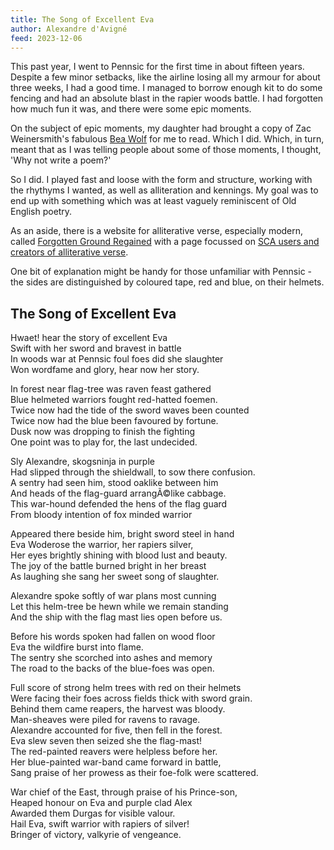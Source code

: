 ```yaml
---
title: The Song of Excellent Eva
author: Alexandre d'Avigné
feed: 2023-12-06
---
```


This past year, I went to Pennsic for the first time in about fifteen years. Despite a few minor setbacks, like the airline losing all my armour for about three weeks, I had a good time. I managed to borrow enough kit to do some fencing and had an absolute blast in the rapier woods battle. I had forgotten how much fun it was, and there were some epic moments.

On the subject of epic moments, my daughter had brought a copy of Zac Weinersmith's fabulous [Bea Wolf](https://www.smbc-comics.com/bea/) for me to read. Which I did. Which, in turn, meant that as I was telling people about some of those moments, I thought, 'Why not write a poem?'


So I did.  I played fast and loose with the form and structure, working with the rhythyms I wanted, as well as alliteration and kennings. My goal was to end up with something which was at least vaguely reminiscent of Old English poetry.

As an aside, there is a website for alliterative verse, especially modern, called [Forgotten Ground Regained](https://www.alliteration.net/) with a page focussed on [SCA users and creators of alliterative verse](https://www.alliteration.net/community/society-for-creative-anachronism/).


One bit of explanation might be handy for those unfamiliar with Pennsic - the sides are distinguished by coloured tape, red and blue, on their helmets.

## The Song of Excellent Eva

Hwaet! hear the story of excellent Eva  
Swift with her sword and bravest in battle  
In woods war at Pennsic foul foes did she slaughter  
Won wordfame and glory, hear now her story.

In forest near flag-tree was raven feast gathered  
Blue helmeted warriors fought red-hatted foemen.  
Twice now had the tide of the sword waves been counted  
Twice now had the blue been favoured by fortune.  
Dusk now was dropping to finish the fighting  
One point was to play for, the last undecided.

Sly Alexandre, skogsninja in purple  
Had slipped through the shieldwall, to sow there confusion.  
A sentry had seen him, stood oaklike between him  
And heads of the flag-guard arrangÃ©like cabbage.  
This war-hound defended the hens of the flag guard  
From bloody intention of fox minded warrior

Appeared there beside him, bright sword steel in hand  
Eva Woderose the warrior, her rapiers silver,  
Her eyes brightly shining with blood lust and beauty.  
The joy of the battle burned bright in her breast  
As laughing she sang her sweet song of slaughter.

Alexandre spoke softly of war plans most cunning  
Let this helm-tree be hewn while we remain standing  
And the ship with the flag mast lies open before us.

Before his words spoken had fallen on wood floor  
Eva the wildfire burst into flame.  
The sentry she scorched into ashes and memory  
The road to the backs of the blue-foes was open.

Full score of strong helm trees with red on their helmets  
Were facing their foes across fields thick with sword grain.  
Behind them came reapers, the harvest was bloody.  
Man-sheaves were piled for ravens to ravage.  
Alexandre accounted for five, then fell in the forest.  
Eva slew seven then seized she the flag-mast!  
The red-painted reavers were helpless before her.  
Her blue-painted war-band came forward in battle,  
Sang praise of her prowess as their foe-folk were scattered.

War chief of the East, through praise of his Prince-son,  
Heaped honour on Eva and purple clad Alex  
Awarded them Durgas for visible valour.  
Hail Eva, swift warrior with rapiers of silver!  
Bringer of victory, valkyrie of vengeance.
